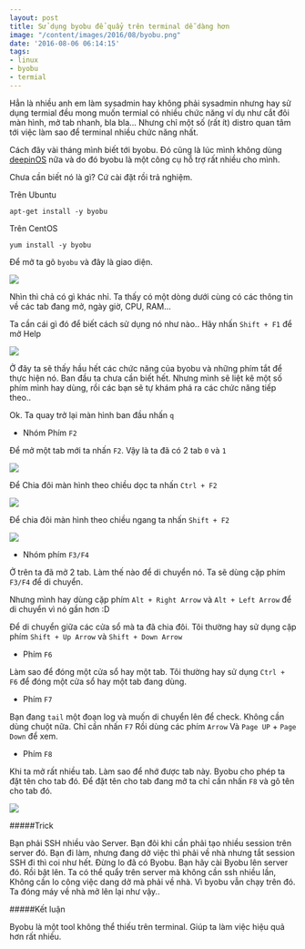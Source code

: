```yaml
---
layout: post
title: Sử dụng byobu để quẩy trên terminal dễ dàng hơn
image: "/content/images/2016/08/byobu.png"
date: '2016-08-06 06:14:15'
tags:
- linux
- byobu
- termial
---
```


Hẳn là nhiều anh em làm sysadmin hay không phải sysadmin nhưng hay sử dụng termial đều mong muốn termial có nhiều chức năng ví dụ như cắt đôi màn hình, mở tab nhanh, bla bla... Nhưng chỉ một số (rất ít) distro quan tâm tới việc làm sao để terminal nhiều chức năng nhất.

Cách đây vài tháng mình biết tới byobu. Đó cũng là lúc mình không dùng [deepinOS](deepin.org) nữa và do đó byobu là một công cụ hỗ trợ rất nhiều cho mình.

Chưa cần biết nó là gì? Cứ cài đặt rồi trả nghiệm.

Trên Ubuntu 

```
apt-get install -y byobu
```

Trên CentOS 

```
yum install -y byobu
```

Để mở ta gõ `byobu` và đây là giao diện. 

<img src="http://i.imgur.com/wFOU9wp.png)">

Nhìn thì chả có gì khác nhỉ. Ta thấy có một dòng dưới cùng có các thông tin về các tab đang mở, ngày giờ, CPU, RAM...

Ta cần cái gì đó để biết cách sử dụng nó như nào.. Hãy nhấn `Shift + F1` để mở Help

<img src="http://i.imgur.com/gzo9HdV.png)">

Ở đây ta sẽ thấy hầu hết các chức năng của byobu và những phím tắt để thực hiện nó. Ban đầu ta chưa cần biết hết. Nhưng mình sẽ liệt kê một số phím mình hay dùng, rồi các bạn sẽ tự khám phá ra các chức năng tiếp theo..

Ok. Ta quay trở lại màn hình ban đầu nhấn `q`

- Nhóm Phím `F2`

Để mở một tab mới ta nhấn `F2`. Vậy là ta đã có 2 tab `0` và `1`

<img src="http://i.imgur.com/ny7MA8z.png)">

Để Chia đôi màn hình theo chiều dọc ta nhấn `Ctrl + F2`

<img src="http://i.imgur.com/ho1AB7b.png)">

Để chia đôi màn hình theo chiều ngang ta nhấn `Shift + F2`

<img src="http://i.imgur.com/aFyRYks.png)">

- Nhóm phím `F3/F4`

Ở trên ta đã mở 2 tab. Làm thế nào để di chuyển nó. Ta sẽ dùng cặp phím `F3/F4` để di chuyển.

Nhưng mình hay dùng cặp phím `Alt + Right Arrow` và `Alt + Left Arrow` để di chuyển vì nó gần hơn  :D 

Để di chuyển giữa các cửa sổ mà ta đã chia đôi.
Tôi thường hay sử dụng cặp phím `Shift + Up Arrow` và `Shift + Down Arrow`

- Phím `F6`

Làm sao để đóng một cửa sổ hay một tab.  Tôi thường hay sử dụng `Ctrl + F6` để đóng một cửa sổ hay một tab đang dùng.

- Phím `F7`

Bạn đang `tail` một đoạn log và muốn di chuyển lên để check. Không cần dùng chuột nữa. Chỉ cần nhấn `F7` Rồi dùng các phím `Arrow` Và `Page UP` + `Page Down` để xem.

- Phím `F8`

Khi ta mở rất nhiều tab. Làm sao để nhớ được tab này. Byobu cho phép ta đặt tên cho tab đó. Để đặt tên cho tab đang mở ta chỉ cần nhấn `F8` và gõ tên cho tab đó. 

<img src="http://i.imgur.com/sphIDuI.png)">

#####Trick

Bạn phải SSH nhiều vào Server. Bạn đôi khi cần phải tạo nhiều session trên server đó. Bạn đi làm, nhưng đang dở việc thì phải về nhà nhưng tắt session SSH đi thì coi như hết. Đừng lo đã có Byobu. Bạn hãy cài Byobu lên server đó. Rồi bật lên. Ta có thể quẩy trên server mà không cần ssh nhiều lần, Không cần lo công việc dang dở mà phải về nhà. Vì byobu vẫn chạy trên đó. Ta đóng máy về nhà mở lên lại như vậy..

#####Kết luận

Byobu là một tool không thể thiếu trên terminal. Giúp ta làm việc hiệu quả hơn rất nhiều.

